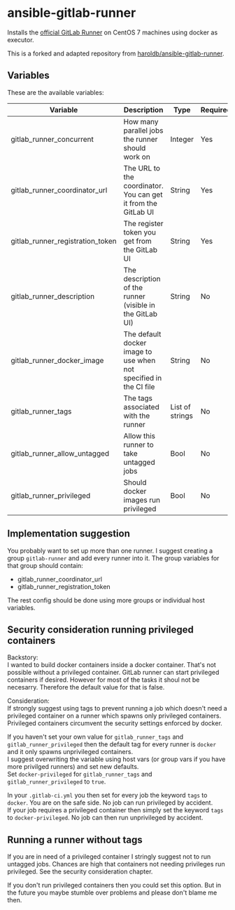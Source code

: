 # ansible-gitlab-runner

Installs the [official GitLab Runner](https://gitlab.com/gitlab-org/gitlab-ci-multi-runner) on CentOS 7 machines using docker as executor.

This is a forked and adapted repository from [haroldb/ansible-gitlab-runner](https://github.com/haroldb/ansible-gitlab-runner).

## Variables

These are the available variables:

| Variable | Description | Type | Required | Default value |
|---|---|---|---|---|
| gitlab_runner_concurrent | How many parallel jobs the runner should work on | Integer | Yes | Numer of CPU cores ansible detects |
| gitlab_runner_coordinator_url | The URL to the coordinator. You can get it from the GitLab UI | String | Yes | https://gitlab.com/ci |
| gitlab_runner_registration_token | The register token you get from the GitLab UI | String | Yes | None |
| gitlab_runner_description | The description of the runner (visible in the GitLab UI) | String | No | The inventory hostname |
| gitlab_runner_docker_image | The default docker image to use when not specified in the CI file | String | No | base/archlinux |
| gitlab_runner_tags | The tags associated with the runner | List of strings | No | List containing only 'docker' |
| gitlab_runner_allow_untagged | Allow this runner to take untagged jobs | Bool | No | false |
| gitlab_runner_privileged | Should docker images run privileged | Bool | No | false |

## Implementation suggestion

You probably want to set up more than one runner. I suggest creating a group `gitlab-runner` and add every runner into it. The group variables for that group should contain:

* gitlab_runner_coordinator_url
* gitlab_runner_registration_token

The rest config should be done using more groups or individual host variables.

## Security consideration running privileged containers

Backstory:   
I wanted to build docker containers inside a docker container. That's not possible without a privileged container. GitLab runner can start privileged containers if desired. However for most of the tasks it shoul not be necesarry. Therefore the default value for that is false.

Consideration:   
If strongly suggest using tags to prevent running a job which doesn't need a privileged container on a runner which spawns only privileged containers. Privileged containers circumvent the security settings enforced by docker.

If you haven't set your own value for `gitlab_runner_tags` and `gitlab_runner_privileged` then the default tag for every runner is `docker` and it only spawns unprivileged containers.   
I suggest overwriting the variable using host vars (or group vars if you have more privilged runners) and set new defaults.   
Set `docker-privileged` for `gitlab_runner_tags` and `gitlab_runner_privileged` to `true`.

In your `.gitlab-ci.yml` you then set for every job the keyword `tags` to `docker`. You are on the safe side. No job can run privileged by accident.   
If your job requires a privileged container then simply set the keyword `tags` to `docker-privileged`. No job can then run unprivileged by accident.

## Running a runner without tags

If you are in need of a privileged container I stringly suggest not to run untagged jobs. Chances are high that containers not needing privileges run privileged. See the security consideration chapter.

If you don't run privileged containers then you could set this option. But in the future you maybe stumble over problems and please don't blame me then.
